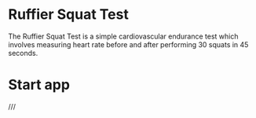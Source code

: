 # Ruffier Squat Test
The Ruffier Squat Test is a simple cardiovascular endurance test which involves measuring heart rate before and after performing 30 squats in 45 seconds.

# Start app
///